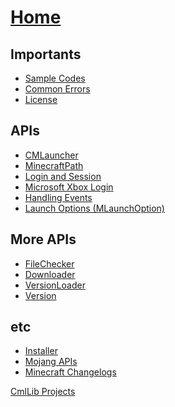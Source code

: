 <h1><a href="https://github.com/Cmllib/CmlLib.Core/wiki">Home</a></h1>

<h2>Importants</h2>

<ul>
    <li><a href="https://github.com/Cmllib/CmlLib.Core/wiki/Sample-Code">Sample Codes</a></li>
    <li><a href="https://github.com/Cmllib/CmlLib.Core/wiki/Common-Errors">Common Errors</a></li>
    <li><a href="https://github.com/CmlLib/CmlLib.Core/wiki/Licenses-and-Dependencies">License</a></li>
</ul>

<h2>APIs</h2>

<ul>
    <li><a href="https://github.com/Cmllib/CmlLib.Core/wiki/CMLauncher">CMLauncher</a></li>
    <li><a href="https://github.com/Cmllib/CmlLib.Core/wiki/MinecraftPath">MinecraftPath</a></li>
    <li><a href="https://github.com/Cmllib/CmlLib.Core/wiki/Login-and-Session">Login and Session</a></li>
    <li><a href="https://github.com/Cmllib/CmlLib.Core/wiki/Microsoft-Xbox-Login">Microsoft Xbox Login</a></li>
    <li><a href="https://github.com/Cmllib/CmlLib.Core/wiki/Handing-Events">Handling Events</a></li>
    <li><a href="https://github.com/Cmllib/CmlLib.Core/wiki/MLaunchOption">Launch Options (MLaunchOption)</a></li>
</ul>

<h2>More APIs</h2>

<ul>
    <li><a href="https://github.com/Cmllib/CmlLib.Core/wiki/FileChecker">FileChecker</a></li>
    <li><a href="https://github.com/Cmllib/CmlLib.Core/wiki/Downloader">Downloader</a></li>
    <li><a href="https://github.com/Cmllib/CmlLib.Core/wiki/VersionLoader">VersionLoader</a></li>
    <li><a href="https://github.com/Cmllib/CmlLib.Core/wiki/Version">Version</a></li>
</ul>

<h2>etc</h2>

<ul>
    <li><a href="https://github.com/Cmllib/CmlLib.Core/wiki/Installer">Installer</a></li>
    <li><a href="https://github.com/CmlLib/MojangAPI">Mojang APIs</a></li>
    <li><a href="https://github.com/Cmllib/CmlLib.Core/wiki/Get-Minecraft-Changelogs">Minecraft Changelogs</a></li>
</ul>

<a href="https://github.com/CmlLib">CmlLib Projects</a>